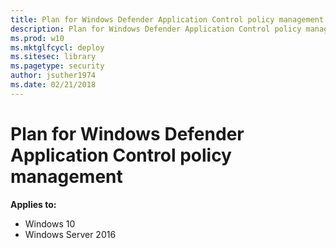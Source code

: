 ```yaml
---
title: Plan for Windows Defender Application Control policy management  (Windows 10)
description: Plan for Windows Defender Application Control policy management. 
ms.prod: w10
ms.mktglfcycl: deploy
ms.sitesec: library
ms.pagetype: security
author: jsuther1974
ms.date: 02/21/2018
---
```


# Plan for Windows Defender Application Control policy management 

**Applies to:**

-   Windows 10
-   Windows Server 2016

